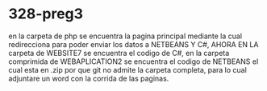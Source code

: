 # 328-preg3
en la carpeta de php se encuentra la pagina principal mediante la cual redirecciona para poder enviar los datos a NETBEANS Y C#, AHORA EN LA carpeta de WEBSITE7 se encuentra el codigo de C#, en la carpeta comprimida de WEBAPLICATION2 se encuentra el codigo de NETBEANS el cual esta en .zip por que git no admite la carpeta completa, para lo cual adjuntare un word con la corrida de las paginas.

